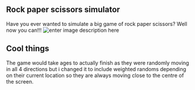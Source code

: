 ## Rock paper scissors simulator
Have you ever wanted to simulate a big game of rock paper scissors? Well now you can!!!
![enter image description here](https://i.ibb.co/hLFG7Zd/rps-sim.png)
## Cool things
The game would take ages to actually finish as they were randomly moving in all 4 directions but i changed it to include weighted randoms depending on their current location so they are always moving close to the centre of the screen.